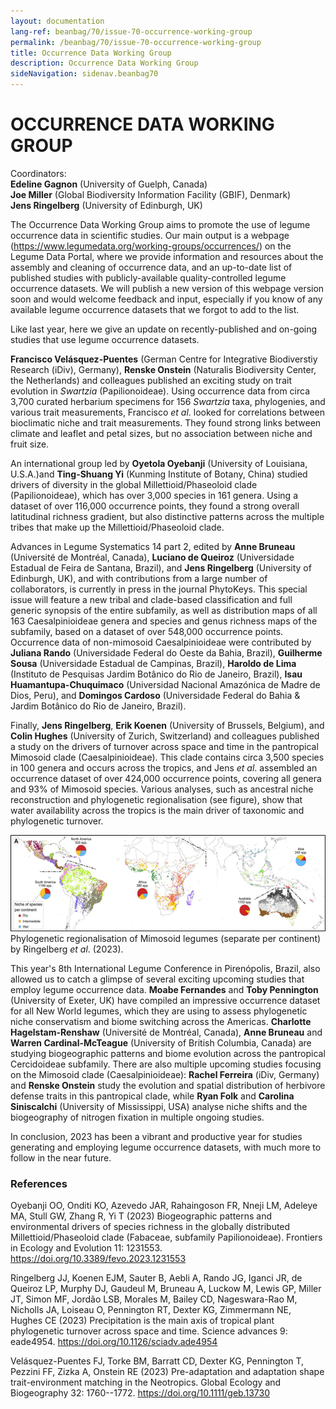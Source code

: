 ```yaml
---
layout: documentation
lang-ref: beanbag/70/issue-70-occurrence-working-group
permalink: /beanbag/70/issue-70-occurrence-working-group
title: Occurrence Data Working Group
description: Occurrence Data Working Group
sideNavigation: sidenav.beanbag70
---
```


# OCCURRENCE DATA WORKING GROUP

Coordinators:  
**Edeline Gagnon** (University of Guelph, Canada)  
**Joe Miller** (Global Biodiversity Information Facility (GBIF), Denmark)  
**Jens Ringelberg** (University of Edinburgh, UK)  

The Occurrence Data Working Group aims to promote the use of legume occurrence data in scientific studies. Our main output is a webpage (<https://www.legumedata.org/working-groups/occurrences/>) on the Legume Data Portal, where we provide information and resources about the assembly and cleaning of occurrence data, and an up-to-date list of published studies with publicly-available quality-controlled legume occurrence datasets. We will publish a new version of this webpage version soon and would welcome feedback and input, especially if you know of any available legume occurrence datasets that we forgot to add to the list.  

Like last year, here we give an update on recently-published and on-going studies that use legume occurrence datasets.  

**Francisco Velásquez-Puentes** (German Centre for Integrative Biodiverstiy Research (iDiv), Germany), **Renske Onstein** (Naturalis Biodiversity Center, the Netherlands) and colleagues published an exciting study on trait evolution in *Swartzia* (Papilionoideae). Using occurrence data from circa 3,700 curated herbarium specimens for 156 *Swartzia* taxa, phylogenies, and various trait measurements, Francisco *et al*. looked for correlations between bioclimatic niche and trait measurements. They found strong links between climate and leaflet and petal sizes, but no association between niche and fruit size.  

An international group led by **Oyetola Oyebanji** (University of Louisiana, U.S.A.)and **Ting-Shuang Yi** (Kunming Institute of Botany, China) studied drivers of diversity in the global Millettioid/Phaseoloid clade (Papilionoideae), which has over 3,000 species in 161 genera. Using a dataset of over 116,000 occurrence points, they found a strong overall latitudinal richness gradient, but also distinctive patterns across the multiple tribes that make up the Millettioid/Phaseoloid clade.  

Advances in Legume Systematics 14 part 2, edited by **Anne Bruneau** (Université de Montréal, Canada), **Luciano de Queiroz** (Universidade Estadual de Feira de Santana, Brazil), and **Jens Ringelberg** (University of Edinburgh, UK), and with contributions from a large number of collaborators, is currently in press in the journal PhytoKeys. This special issue will feature a new tribal and clade-based classification and full generic synopsis of the entire subfamily, as well as distribution maps of all 163 Caesalpinioideae genera and species and genus richness maps of the subfamily, based on a dataset of over 548,000 occurrence points. Occurrence data of non-mimosoid Caesalpinioideae were contributed by **Juliana Rando** (Universidade Federal do Oeste da Bahia, Brazil), **Guilherme Sousa** (Universidade Estadual de Campinas, Brazil), **Haroldo de Lima** (Instituto de Pesquisas Jardim Botânico do Rio de Janeiro, Brazil), **Isau Huamantupa-Chuquimaco** (Universidad Nacional Amazónica de Madre de Dios, Peru), and **Domingos Cardoso** (Universidade Federal do Bahia & Jardim Botânico do Rio de Janeiro, Brazil).  

Finally, **Jens Ringelberg**, **Erik Koenen** (University of Brussels, Belgium), and **Colin Hughes** (University of Zurich, Switzerland) and colleagues published a study on the drivers of turnover across space and time in the pantropical Mimosoid clade (Caesalpinioideae). This clade contains circa 3,500 species in 100 genera and occurs across the tropics, and Jens *et al*. assembled an occurrence dataset of over 424,000 occurrence points, covering all genera and 93% of Mimosoid species. Various analyses, such as ancestral niche reconstruction and phylogenetic regionalisation (see figure), show that water availability across the tropics is the main driver of taxonomic and phylogenetic turnover.  

![](/assets/images/70/Phylogenetic_regionalization_of_Mimosoid_legumes_Jens_Ringelberg.png)
Phylogenetic regionalisation of Mimosoid legumes (separate per continent) by Ringelberg *et al*. (2023).  

This year's 8th International Legume Conference in Pirenópolis, Brazil, also allowed us to catch a glimpse of several exciting upcoming studies that employ legume occurrence data. **Moabe Fernandes** and **Toby Pennington** (University of Exeter, UK) have compiled an impressive occurrence dataset for all New World legumes, which they are using to assess phylogenetic niche conservatism and biome switching across the Americas. **Charlotte Hagelstam-Renshaw** (Université de Montréal, Canada), **Anne Bruneau** and **Warren Cardinal-McTeague** (University of British Columbia, Canada) are studying biogeographic patterns and biome evolution across the pantropical Cercidoideae subfamily. There are also multiple upcoming studies focusing on the Mimosoid clade (Caesalpinioideae): **Rachel Ferreira** (iDiv, Germany) and **Renske Onstein** study the evolution and spatial distribution of herbivore defense traits in this pantropical clade, while **Ryan Folk** and **Carolina Siniscalchi** (University of Mississippi, USA) analyse niche shifts and the biogeography of nitrogen fixation in multiple ongoing studies.  

In conclusion, 2023 has been a vibrant and productive year for studies generating and employing legume occurrence datasets, with much more to follow in the near future.  

### References

Oyebanji OO, Onditi KO, Azevedo JAR, Rahaingoson FR, Nneji LM, Adeleye MA, Stull GW, Zhang R, Yi T (2023) Biogeographic patterns and environmental drivers of species richness in the globally distributed Millettioid/Phaseoloid clade (Fabaceae, subfamily Papilionoideae). Frontiers in Ecology and Evolution 11: 1231553. <https://doi.org/10.3389/fevo.2023.1231553>  

Ringelberg JJ, Koenen EJM, Sauter B, Aebli A, Rando JG, Iganci JR, de Queiroz LP, Murphy DJ, Gaudeul M, Bruneau A, Luckow M, Lewis GP, Miller JT, Simon MF, Jordão LSB, Morales M, Bailey CD, Nageswara-Rao M, Nicholls JA, Loiseau O, Pennington RT, Dexter KG, Zimmermann NE, Hughes CE (2023) Precipitation is the main axis of tropical plant phylogenetic turnover across space and time. Science advances 9: eade4954. <https://doi.org/10.1126/sciadv.ade4954>  

Velásquez-Puentes FJ, Torke BM, Barratt CD, Dexter KG, Pennington T, Pezzini FF, Zizka A, Onstein RE (2023) Pre-adaptation and adaptation shape trait-environment matching in the Neotropics. Global Ecology and Biogeography 32: 1760--1772. <https://doi.org/10.1111/geb.13730>  